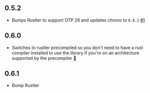 ## 0.5.2

- Bumps Rustler to support OTP 26 and updates chrono to `0.8.1` [#1](https://github.com/mfeckie/rrule/pull/1)

## 0.6.0

- Switches to rustler precompiled so you don't need to have a rust compiler installed to use the library if you're on an architecture supported by the precompiler :tada:

## 0.6.1

- Bump Rustler